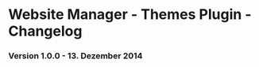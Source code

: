 Website Manager - Themes Plugin - Changelog
===========================================

### Version 1.0.0 - 13. Dezember 2014


